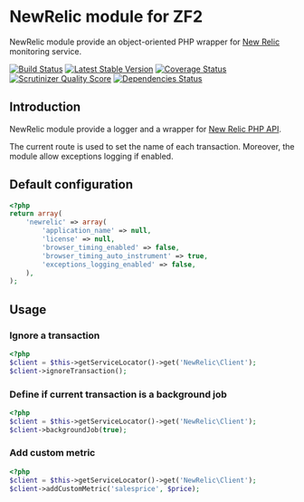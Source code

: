 NewRelic module for ZF2
=======================

NewRelic module provide an object-oriented PHP wrapper for [New Relic](http://newrelic.com/) monitoring service.

[![Build Status](https://secure.travis-ci.org/neeckeloo/NewRelic.png?branch=master)](http://travis-ci.org/neeckeloo/NewRelic)
[![Latest Stable Version](https://poser.pugx.org/neeckeloo/NewRelic/v/stable.png)](https://packagist.org/packages/neeckeloo/NewRelic)
[![Coverage Status](https://coveralls.io/repos/neeckeloo/NewRelic/badge.png)](https://coveralls.io/r/neeckeloo/NewRelic)
[![Scrutinizer Quality Score](https://scrutinizer-ci.com/g/neeckeloo/NewRelic/badges/quality-score.png?s=d8f10c2b5c49a2cebe53b533b7a281368b8ddb07)](https://scrutinizer-ci.com/g/neeckeloo/NewRelic/)
[![Dependencies Status](https://d2xishtp1ojlk0.cloudfront.net/d/6979063)](http://depending.in/neeckeloo/NewRelic)

Introduction
------------

NewRelic module provide a logger and a wrapper for [New Relic PHP API](https://newrelic.com/docs/php/the-php-api).

The current route is used to set the name of each transaction. Moreover, the module allow exceptions logging if enabled.

Default configuration
---------------------

```php
<?php
return array(
    'newrelic' => array(
        'application_name' => null,
        'license' => null,
        'browser_timing_enabled' => false,
        'browser_timing_auto_instrument' => true,
        'exceptions_logging_enabled' => false,
    ),
);
```

Usage
-----

### Ignore a transaction

```php
<?php
$client = $this->getServiceLocator()->get('NewRelic\Client');
$client->ignoreTransaction();
```

### Define if current transaction is a background job

```php
<?php
$client = $this->getServiceLocator()->get('NewRelic\Client');
$client->backgroundJob(true);
```

### Add custom metric

```php
<?php
$client = $this->getServiceLocator()->get('NewRelic\Client');
$client->addCustomMetric('salesprice', $price);
```
